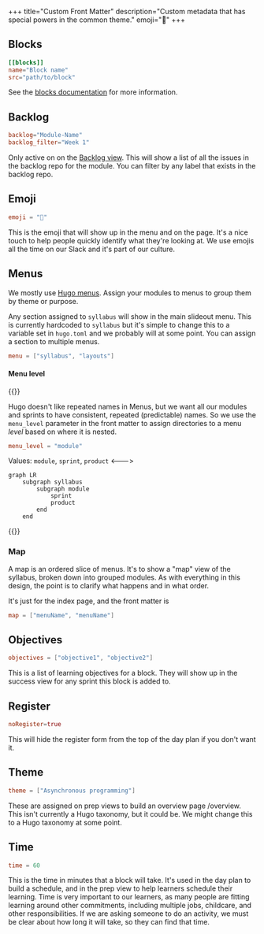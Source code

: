 +++
title="Custom Front Matter"
description="Custom metadata that has special powers in the common theme."
emoji="🧙"
+++

## Blocks

```toml
[[blocks]]
name="Block name"
src="path/to/block"
```

See the [blocks documentation](/common-theme/block-types) for more information.

## Backlog

```toml
backlog="Module-Name"
backlog_filter="Week 1"
```

Only active on on the [Backlog view](/common-theme/pages/backlog). This will show a list of all the issues in the backlog repo for the module. You can filter by any label that exists in the backlog repo.

## Emoji

```toml
emoji = "🎽"
```

This is the emoji that will show up in the menu and on the page. It's a nice touch to help people quickly identify what they're looking at. We use emojis all the time on our Slack and it's part of our culture.

## Menus

We mostly use [Hugo menus](https://gohugo.io/content-management/menus/). Assign your modules to menus to group them by theme or purpose.

Any section assigned to `syllabus` will show in the main slideout menu. This is currently hardcoded to `syllabus` but it's simple to change this to a variable set in `hugo.toml` and we probably will at some point. You can assign a section to multiple menus.

```toml
menu = ["syllabus", "layouts"]
```

#### Menu level

{{<columns>}}

Hugo doesn't like repeated names in Menus, but we want all our modules and sprints to have consistent, repeated (predictable) names. So we use the `menu_level` parameter in the front matter to assign directories to a menu _level_ based on where it is nested.

```toml
menu_level = "module"
```

Values: `module`, `sprint`, `product`
<--->

```mermaid
graph LR
    subgraph syllabus
        subgraph module
            sprint
            product
        end
    end
```

{{</columns>}}

### Map

A map is an ordered slice of menus. It's to show a "map" view of the syllabus, broken down into grouped modules. As with everything in this design, the point is to clarify what happens and in what order.

It's just for the index page, and the front matter is

```toml
map = ["menuName", "menuName"]
```

## Objectives

```toml
objectives = ["objective1", "objective2"]
```

This is a list of learning objectives for a block. They will show up in the success view for any sprint this block is added to.

## Register

```toml
noRegister=true
```

This will hide the register form from the top of the day plan if you don't want it.

## Theme

```toml
theme = ["Asynchronous programming"]
```

These are assigned on prep views to build an overview page /overview. This isn't currently a Hugo taxonomy, but it could be. We might change this to a Hugo taxonomy at some point.

## Time

```toml
time = 60
```

This is the time in minutes that a block will take. It's used in the day plan to build a schedule, and in the prep view to help learners schedule their learning. Time is very important to our learners, as many people are fitting learning around other commitments, including multiple jobs, childcare, and other responsibilities. If we are asking someone to do an activity, we must be clear about how long it will take, so they can find that time.
